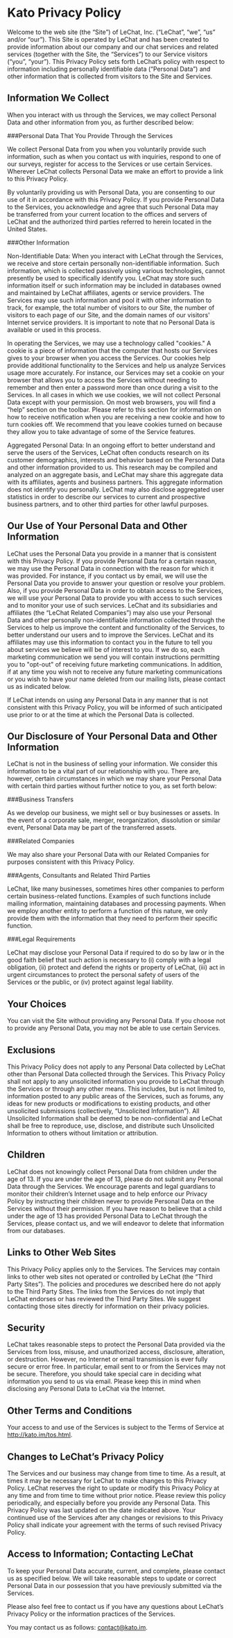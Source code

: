 Kato Privacy Policy
===================
Welcome to the web site (the “Site”) of LeChat, Inc. (“LeChat”, “we”, “us” and/or “our”). This Site is operated by LeChat and has been created to provide information about our company and our chat services and related services (together with the Site, the “Services”) to our Service visitors (“you”, “your”). This Privacy Policy sets forth LeChat’s policy with respect to information including personally identifiable data (“Personal Data”) and other information that is collected from visitors to the Site and Services.

Information We Collect
----------------------
When you interact with us through the Services, we may collect Personal Data and other information from you, as further described below:

###Personal Data That You Provide Through the Services

We collect Personal Data from you when you voluntarily provide such information, such as when you contact us with inquiries, respond to one of our surveys, register for access to the Services or use certain Services. Wherever LeChat collects Personal Data we make an effort to provide a link to this Privacy Policy.

By voluntarily providing us with Personal Data, you are consenting to our use of it in accordance with this Privacy Policy. If you provide Personal Data to the Services, you acknowledge and agree that such Personal Data may be transferred from your current location to the offices and servers of LeChat and the authorized third parties referred to herein located in the United States.

###Other Information

Non-Identifiable Data: When you interact with LeChat through the Services, we receive and store certain personally non-identifiable information. Such information, which is collected passively using various technologies, cannot presently be used to specifically identify you. LeChat may store such information itself or such information may be included in databases owned and maintained by LeChat affiliates, agents or service providers. The Services may use such information and pool it with other information to track, for example, the total number of visitors to our Site, the number of visitors to each page of our Site, and the domain names of our visitors' Internet service providers. It is important to note that no Personal Data is available or used in this process.

In operating the Services, we may use a technology called "cookies." A cookie is a piece of information that the computer that hosts our Services gives to your browser when you access the Services. Our cookies help provide additional functionality to the Services and help us analyze Services usage more accurately. For instance, our Services may set a cookie on your browser that allows you to access the Services without needing to remember and then enter a password more than once during a visit to the Services. In all cases in which we use cookies, we will not collect Personal Data except with your permission. On most web browsers, you will find a “help” section on the toolbar. Please refer to this section for information on how to receive notification when you are receiving a new cookie and how to turn cookies off. We recommend that you leave cookies turned on because they allow you to take advantage of some of the Service features.

Aggregated Personal Data: In an ongoing effort to better understand and serve the users of the Services, LeChat often conducts research on its customer demographics, interests and behavior based on the Personal Data and other information provided to us. This research may be compiled and analyzed on an aggregate basis, and LeChat may share this aggregate data with its affiliates, agents and business partners. This aggregate information does not identify you personally. LeChat may also disclose aggregated user statistics in order to describe our services to current and prospective business partners, and to other third parties for other lawful purposes.

Our Use of Your Personal Data and Other Information
---------------------------------------------------
LeChat uses the Personal Data you provide in a manner that is consistent with this Privacy Policy. If you provide Personal Data for a certain reason, we may use the Personal Data in connection with the reason for which it was provided. For instance, if you contact us by email, we will use the Personal Data you provide to answer your question or resolve your problem. Also, if you provide Personal Data in order to obtain access to the Services, we will use your Personal Data to provide you with access to such services and to monitor your use of such services. LeChat and its subsidiaries and affiliates (the “LeChat Related Companies”) may also use your Personal Data and other personally non-identifiable information collected through the Services to help us improve the content and functionality of the Services, to better understand our users and to improve the Services. LeChat and its affiliates may use this information to contact you in the future to tell you about services we believe will be of interest to you. If we do so, each marketing communication we send you will contain instructions permitting you to "opt-out" of receiving future marketing communications. In addition, if at any time you wish not to receive any future marketing communications or you wish to have your name deleted from our mailing lists, please contact us as indicated below.

If LeChat intends on using any Personal Data in any manner that is not consistent with this Privacy Policy, you will be informed of such anticipated use prior to or at the time at which the Personal Data is collected.

Our Disclosure of Your Personal Data and Other Information
----------------------------------------------------------
LeChat is not in the business of selling your information. We consider this information to be a vital part of our relationship with you. There are, however, certain circumstances in which we may share your Personal Data with certain third parties without further notice to you, as set forth below:

###Business Transfers

As we develop our business, we might sell or buy businesses or assets. In the event of a corporate sale, merger, reorganization, dissolution or similar event, Personal Data may be part of the transferred assets.

###Related Companies

We may also share your Personal Data with our Related Companies for purposes consistent with this Privacy Policy.

###Agents, Consultants and Related Third Parties

LeChat, like many businesses, sometimes hires other companies to perform certain business-related functions. Examples of such functions include mailing information, maintaining databases and processing payments. When we employ another entity to perform a function of this nature, we only provide them with the information that they need to perform their specific function.

###Legal Requirements

LeChat may disclose your Personal Data if required to do so by law or in the good faith belief that such action is necessary to (i) comply with a legal obligation, (ii) protect and defend the rights or property of LeChat, (iii) act in urgent circumstances to protect the personal safety of users of the Services or the public, or (iv) protect against legal liability.

Your Choices
------------
You can visit the Site without providing any Personal Data. If you choose not to provide any Personal Data, you may not be able to use certain Services.

Exclusions
----------
This Privacy Policy does not apply to any Personal Data collected by LeChat other than Personal Data collected through the Services. This Privacy Policy shall not apply to any unsolicited information you provide to LeChat through the Services or through any other means. This includes, but is not limited to, information posted to any public areas of the Services, such as forums, any ideas for new products or modifications to existing products, and other unsolicited submissions (collectively, “Unsolicited Information”). All Unsolicited Information shall be deemed to be non-confidential and LeChat shall be free to reproduce, use, disclose, and distribute such Unsolicited Information to others without limitation or attribution.

Children
--------
LeChat does not knowingly collect Personal Data from children under the age of 13. If you are under the age of 13, please do not submit any Personal Data through the Services. We encourage parents and legal guardians to monitor their children’s Internet usage and to help enforce our Privacy Policy by instructing their children never to provide Personal Data on the Services without their permission. If you have reason to believe that a child under the age of 13 has provided Personal Data to LeChat through the Services, please contact us, and we will endeavor to delete that information from our databases.

Links to Other Web Sites
------------------------
This Privacy Policy applies only to the Services. The Services may contain links to other web sites not operated or controlled by LeChat (the “Third Party Sites”). The policies and procedures we described here do not apply to the Third Party Sites. The links from the Services do not imply that LeChat endorses or has reviewed the Third Party Sites. We suggest contacting those sites directly for information on their privacy policies.

Security
--------
LeChat takes reasonable steps to protect the Personal Data provided via the Services from loss, misuse, and unauthorized access, disclosure, alteration, or destruction. However, no Internet or email transmission is ever fully secure or error free. In particular, email sent to or from the Services may not be secure. Therefore, you should take special care in deciding what information you send to us via email. Please keep this in mind when disclosing any Personal Data to LeChat via the Internet.

Other Terms and Conditions
--------------------------
Your access to and use of the Services is subject to the Terms of Service at http://kato.im/tos.html.

Changes to LeChat’s Privacy Policy
----------------------------------
The Services and our business may change from time to time. As a result, at times it may be necessary for LeChat to make changes to this Privacy Policy. LeChat reserves the right to update or modify this Privacy Policy at any time and from time to time without prior notice. Please review this policy periodically, and especially before you provide any Personal Data. This Privacy Policy was last updated on the date indicated above. Your continued use of the Services after any changes or revisions to this Privacy Policy shall indicate your agreement with the terms of such revised Privacy Policy.

Access to Information; Contacting LeChat
----------------------------------------
To keep your Personal Data accurate, current, and complete, please contact us as specified below. We will take reasonable steps to update or correct Personal Data in our possession that you have previously submitted via the Services.

Please also feel free to contact us if you have any questions about LeChat’s Privacy Policy or the information practices of the Services.


You may contact us as follows: contact@kato.im.
